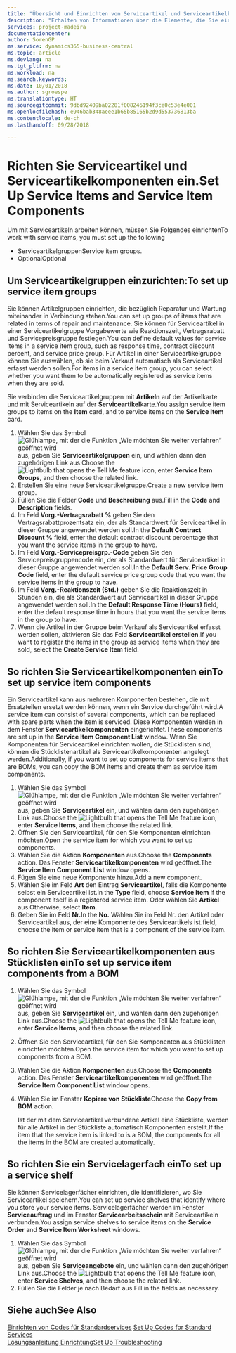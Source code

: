 ```yaml
---
title: "Übersicht und Einrichten von Serviceartikel und Serviceartikelkomponenten  | Microsoft Docs"
description: "Erhalten von Informationen über die Elemente, die Sie einrichten müssen, bevor Sie Serviceartikel, einschliesslich Vorgabewerte wie Reaktionszeit, Vertragsrabatt, und Servicepreisgruppen verwenden können."
services: project-madeira
documentationcenter: 
author: SorenGP
ms.service: dynamics365-business-central
ms.topic: article
ms.devlang: na
ms.tgt_pltfrm: na
ms.workload: na
ms.search.keywords: 
ms.date: 10/01/2018
ms.author: sgroespe
ms.translationtype: HT
ms.sourcegitcommit: 9dbd92409ba02281f008246194f3ce0c53e4e001
ms.openlocfilehash: e946bab348aeee1b65b85165b2d9d553736813ba
ms.contentlocale: de-ch
ms.lasthandoff: 09/28/2018

---
```

# <a name="set-up-service-items-and-service-item-components"></a><span data-ttu-id="3d488-103">Richten Sie Serviceartikel und Serviceartikelkomponenten ein.</span><span class="sxs-lookup"><span data-stu-id="3d488-103">Set Up Service Items and Service Item Components</span></span>
<span data-ttu-id="3d488-104">Um mit Serviceartikeln arbeiten können, müssen Sie Folgendes einrichten</span><span class="sxs-lookup"><span data-stu-id="3d488-104">To work with service items, you must set up the following</span></span>

* <span data-ttu-id="3d488-105">Serviceartikelgruppen</span><span class="sxs-lookup"><span data-stu-id="3d488-105">Service item groups.</span></span>
* <span data-ttu-id="3d488-106">Optional</span><span class="sxs-lookup"><span data-stu-id="3d488-106">Optional</span></span>

## <a name="to-set-up-service-item-groups"></a><span data-ttu-id="3d488-107">Um Serviceartikelgruppen einzurichten:</span><span class="sxs-lookup"><span data-stu-id="3d488-107">To set up service item groups</span></span>
<span data-ttu-id="3d488-108">Sie können Artikelgruppen einrichten, die bezüglich Reparatur und Wartung miteinander in Verbindung stehen.</span><span class="sxs-lookup"><span data-stu-id="3d488-108">You can set up groups of items that are related in terms of repair and maintenance.</span></span> <span data-ttu-id="3d488-109">Sie können für Serviceartikel in einer Serviceartikelgruppe Vorgabewerte wie Reaktionszeit, Vertragsrabatt und Servicepreisgruppe festlegen.</span><span class="sxs-lookup"><span data-stu-id="3d488-109">You can define default values for service items in a service item group, such as response time, contract discount percent, and service price group.</span></span> <span data-ttu-id="3d488-110">Für Artikel in einer Serviceartikelgruppe können Sie auswählen, ob sie beim Verkauf automatisch als Serviceartikel erfasst werden sollen.</span><span class="sxs-lookup"><span data-stu-id="3d488-110">For items in a service item group, you can select whether you want them to be automatically registered as service items when they are sold.</span></span>  

<span data-ttu-id="3d488-111">Sie verbinden die Serviceartikelgruppen mit **Artikeln** auf der Artikelkarte und mit Serviceartikeln auf der **Serviceartikel**karte.</span><span class="sxs-lookup"><span data-stu-id="3d488-111">You assign service item groups to items on the **Item** card, and to service items on the **Service Item** card.</span></span>  

1. <span data-ttu-id="3d488-112">Wählen Sie das Symbol ![Glühlampe, mit der die Funktion „Wie möchten Sie weiter verfahren“ geöffnet wird](media/ui-search/search_small.png "Wie möchten Sie weiter verfahren?") aus, geben Sie **Serviceartikelgruppen** ein, und wählen dann den zugehörigen Link aus.</span><span class="sxs-lookup"><span data-stu-id="3d488-112">Choose the ![Lightbulb that opens the Tell Me feature](media/ui-search/search_small.png "Tell me what you want to do") icon, enter **Service Item Groups**, and then choose the related link.</span></span>  
2. <span data-ttu-id="3d488-113">Erstellen Sie eine neue Serviceartikelgruppe.</span><span class="sxs-lookup"><span data-stu-id="3d488-113">Create a new service item group.</span></span>  
3. <span data-ttu-id="3d488-114">Füllen Sie die Felder **Code** und **Beschreibung** aus.</span><span class="sxs-lookup"><span data-stu-id="3d488-114">Fill in the **Code** and **Description** fields.</span></span>  
4. <span data-ttu-id="3d488-115">Im Feld **Vorg.-Vertragsrabatt %** geben Sie den Vertragsrabattprozentsatz ein, der als Standardwert für Serviceartikel in dieser Gruppe angewendet werden soll.</span><span class="sxs-lookup"><span data-stu-id="3d488-115">In the **Default Contract Discount %** field, enter the default contract discount percentage that you want the service items in the group to have.</span></span>  
5. <span data-ttu-id="3d488-116">Im Feld **Vorg.-Servicepreisgrp.-Code** geben Sie den Servicepreisgruppencode ein, der als Standardwert für Serviceartikel in dieser Gruppe angewendet werden soll.</span><span class="sxs-lookup"><span data-stu-id="3d488-116">In the **Default Serv. Price Group Code** field, enter the default service price group code that you want the service items in the group to have.</span></span>  
6. <span data-ttu-id="3d488-117">Im Feld **Vorg.-Reaktionszeit (Std.)** geben Sie die Reaktionszeit in Stunden ein, die als Standardwert auf Serviceartikel in dieser Gruppe angewendet werden soll.</span><span class="sxs-lookup"><span data-stu-id="3d488-117">In the **Default Response Time (Hours)** field, enter the default response time in hours that you want the service items in the group to have.</span></span>  
7. <span data-ttu-id="3d488-118">Wenn die Artikel in der Gruppe beim Verkauf als Serviceartikel erfasst werden sollen, aktivieren Sie das Feld **Serviceartikel erstellen**.</span><span class="sxs-lookup"><span data-stu-id="3d488-118">If you want to register the items in the group as service items when they are sold, select the **Create Service Item** field.</span></span>  

## <a name="to-set-up-service-item-components"></a><span data-ttu-id="3d488-119">So richten Sie Serviceartikelkomponenten ein</span><span class="sxs-lookup"><span data-stu-id="3d488-119">To set up service item components</span></span>
<span data-ttu-id="3d488-120">Ein Serviceartikel kann aus mehreren Komponenten bestehen, die mit Ersatzteilen ersetzt werden können, wenn ein Service durchgeführt wird.</span><span class="sxs-lookup"><span data-stu-id="3d488-120">A service item can consist of several components, which can be replaced with spare parts when the item is serviced.</span></span> <span data-ttu-id="3d488-121">Diese Komponenten werden in dem Fenster **Serviceartikelkomponenten** eingerichtet.</span><span class="sxs-lookup"><span data-stu-id="3d488-121">These components are set up in the **Service Item Component List** window.</span></span> <span data-ttu-id="3d488-122">Wenn Sie Komponenten für Serviceartikel einrichten wollen, die Stücklisten sind, können die Stücklistenartikel als Serviceartikelkomponenten angelegt werden.</span><span class="sxs-lookup"><span data-stu-id="3d488-122">Additionally, if you want to set up components for service items that are BOMs, you can copy the BOM items and create them as service item components.</span></span>

1. <span data-ttu-id="3d488-123">Wählen Sie das Symbol ![Glühlampe, mit der die Funktion „Wie möchten Sie weiter verfahren“ geöffnet wird](media/ui-search/search_small.png "Wie möchten Sie weiter verfahren?") aus, geben Sie **Serviceartikel** ein, und wählen dann den zugehörigen Link aus.</span><span class="sxs-lookup"><span data-stu-id="3d488-123">Choose the ![Lightbulb that opens the Tell Me feature](media/ui-search/search_small.png "Tell me what you want to do") icon, enter **Service Items**, and then choose the related link.</span></span>
2. <span data-ttu-id="3d488-124">Öffnen Sie den Serviceartikel, für den Sie Komponenten einrichten möchten.</span><span class="sxs-lookup"><span data-stu-id="3d488-124">Open the service item for which you want to set up components.</span></span>  
3. <span data-ttu-id="3d488-125">Wählen Sie die Aktion **Komponenten** aus.</span><span class="sxs-lookup"><span data-stu-id="3d488-125">Choose the **Components** action.</span></span> <span data-ttu-id="3d488-126">Das Fenster **Serviceartikelkomponenten** wird geöffnet.</span><span class="sxs-lookup"><span data-stu-id="3d488-126">The **Service Item Component List** window opens.</span></span>  
4. <span data-ttu-id="3d488-127">Fügen Sie eine neue Komponente hinzu.</span><span class="sxs-lookup"><span data-stu-id="3d488-127">Add a new component.</span></span>  
5. <span data-ttu-id="3d488-128">Wählen Sie im Feld **Art** den Eintrag **Serviceartikel**, falls die Komponente selbst ein Serviceartikel ist.</span><span class="sxs-lookup"><span data-stu-id="3d488-128">In the **Type** field, choose **Service Item** if the component itself is a registered service item.</span></span> <span data-ttu-id="3d488-129">Oder wählen Sie **Artikel** aus.</span><span class="sxs-lookup"><span data-stu-id="3d488-129">Otherwise, select **Item**.</span></span>  
6. <span data-ttu-id="3d488-130">Geben Sie im Feld **Nr.**</span><span class="sxs-lookup"><span data-stu-id="3d488-130">In the **No.**</span></span> <span data-ttu-id="3d488-131">Wählen Sie im Feld Nr. den Artikel oder Serviceartikel aus, der eine Komponente des Serviceartikels ist.</span><span class="sxs-lookup"><span data-stu-id="3d488-131">field, choose the item or service item that is a component of the service item.</span></span>  

## <a name="to-set-up-service-item-components-from-a-bom"></a><span data-ttu-id="3d488-132">So richten Sie Serviceartikelkomponenten aus Stücklisten ein</span><span class="sxs-lookup"><span data-stu-id="3d488-132">To set up service item components from a BOM</span></span>
1.  <span data-ttu-id="3d488-133">Wählen Sie das Symbol ![Glühlampe, mit der die Funktion „Wie möchten Sie weiter verfahren“ geöffnet wird](media/ui-search/search_small.png "Wie möchten Sie weiter verfahren?") aus, geben Sie **Serviceartikel** ein, und wählen dann den zugehörigen Link aus.</span><span class="sxs-lookup"><span data-stu-id="3d488-133">Choose the ![Lightbulb that opens the Tell Me feature](media/ui-search/search_small.png "Tell me what you want to do") icon, enter **Service Items**, and then choose the related link.</span></span>  
2. <span data-ttu-id="3d488-134">Öffnen Sie den Serviceartikel, für den Sie Komponenten aus Stücklisten einrichten möchten.</span><span class="sxs-lookup"><span data-stu-id="3d488-134">Open the service item for which you want to set up components from a BOM.</span></span>  
3. <span data-ttu-id="3d488-135">Wählen Sie die Aktion **Komponenten** aus.</span><span class="sxs-lookup"><span data-stu-id="3d488-135">Choose the **Components** action.</span></span> <span data-ttu-id="3d488-136">Das Fenster **Serviceartikelkomponenten** wird geöffnet.</span><span class="sxs-lookup"><span data-stu-id="3d488-136">The **Service Item Component List** window opens.</span></span>  
4. <span data-ttu-id="3d488-137">Wählen Sie im Fenster **Kopiere von Stückliste**</span><span class="sxs-lookup"><span data-stu-id="3d488-137">Choose the **Copy from BOM** action.</span></span>  

    <span data-ttu-id="3d488-138">Ist der mit dem Serviceartikel verbundene Artikel eine Stückliste, werden für alle Artikel in der Stückliste automatisch Komponenten erstellt.</span><span class="sxs-lookup"><span data-stu-id="3d488-138">If the item that the service item is linked to is a BOM, the components for all the items in the BOM are created automatically.</span></span>  

## <a name="to-set-up-a-service-shelf"></a><span data-ttu-id="3d488-139">So richten Sie ein Servicelagerfach ein</span><span class="sxs-lookup"><span data-stu-id="3d488-139">To set up a service shelf</span></span>
<span data-ttu-id="3d488-140">Sie können Servicelagerfächer einrichten, die identifizieren, wo Sie Serviceartikel speichern.</span><span class="sxs-lookup"><span data-stu-id="3d488-140">You can set up service shelves that identify where you store your service items.</span></span> <span data-ttu-id="3d488-141">Servicelagerfächer werden im Fenster **Serviceauftrag** und im Fenster **Servicearbeitsschein** mit Serviceartikeln verbunden.</span><span class="sxs-lookup"><span data-stu-id="3d488-141">You assign service shelves to service items on the **Service Order** and **Service Item Worksheet** windows.</span></span>  

1. <span data-ttu-id="3d488-142">Wählen Sie das Symbol ![Glühlampe, mit der die Funktion „Wie möchten Sie weiter verfahren“ geöffnet wird](media/ui-search/search_small.png "Wie möchten Sie weiter verfahren?") aus, geben Sie **Serviceangebote** ein, und wählen dann den zugehörigen Link aus.</span><span class="sxs-lookup"><span data-stu-id="3d488-142">Choose the ![Lightbulb that opens the Tell Me feature](media/ui-search/search_small.png "Tell me what you want to do") icon, enter **Service Shelves**, and then choose the related link.</span></span>
2. <span data-ttu-id="3d488-143">Füllen Sie die Felder je nach Bedarf aus.</span><span class="sxs-lookup"><span data-stu-id="3d488-143">Fill in the fields as necessary.</span></span>

## <a name="see-also"></a><span data-ttu-id="3d488-144">Siehe auch</span><span class="sxs-lookup"><span data-stu-id="3d488-144">See Also</span></span>
<span data-ttu-id="3d488-145">[Einrichten von Codes für Standardservices](service-how-setup-service-coding.md) </span><span class="sxs-lookup"><span data-stu-id="3d488-145">[Set Up Codes for Standard Services](service-how-setup-service-coding.md) </span></span>  
[<span data-ttu-id="3d488-146">Lösungsanleitung Einrichtung</span><span class="sxs-lookup"><span data-stu-id="3d488-146">Set Up Troubleshooting</span></span>](service-how-setup-troubleshooting.md)

